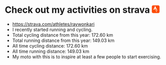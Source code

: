 # Check out my activities on strava ![logo](https://github.com/raywonkari/raywonkari/blob/master/logo/strava.png)
* https://strava.com/athletes/raywonkari
* I recently started running and cycling.
* Total cycling distance from this year: 172.60 km
* Total running distance from this year: 149.03 km
* All time cycling distance: 172.60 km
* All time running distance: 149.03 km
* My moto with this is to inspire at least a few people to start exercising.
